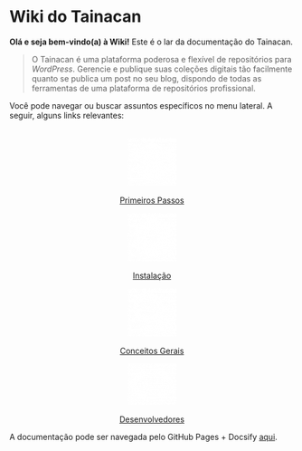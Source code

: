 # Wiki do Tainacan

**Olá e seja bem-vindo(a) à Wiki!** Este é o lar da documentação do Tainacan.

> O Tainacan é uma plataforma poderosa e flexível de repositórios para *WordPress*. Gerencie e publique suas coleções digitais tão facilmente quanto se publica um post no seu blog, dispondo de todas as ferramentas de uma plataforma de repositórios profissional. 

Você pode navegar ou buscar assuntos específicos no menu lateral. A seguir, alguns links relevantes:
<br>
<br>
<div class="home-row clearfix" style="text-align:center">
    <div class="home-col">
        <div class="panel home-panel">
<div class="panel-body">

[![Primeiros Passos](../_assets/images/Primeiros_passos.png ":no-zoom")](/pt-br/getting-started)

</div>
<div class="panel-heading">

[Primeiros Passos](/pt-br/getting-started)

</div>
        </div>
    </div>
    <div class="home-col">
        <div class="panel home-panel">
<div class="panel-body">

[![Instalação](../_assets/images/Instalacao_e_configuracoes.png ":no-zoom")](/pt-br/instalacao)

</div>
<div class="panel-heading">

[Instalação](/pt-br/instalacao)

</div>
        </div>
    </div>
    <div class="home-col">
        <div class="panel home-panel">
<div class="panel-body">

[![Conceitos Gerais](../_assets/images/Usando_a_plataforma.png ":no-zoom")](/pt-br/general-concepts)

</div>
<div class="panel-heading">

[Conceitos Gerais](/pt-br/general-concepts)

</div>
        </div>
    </div>
    <div class="home-col">
        <div class="panel home-panel">
<div class="panel-body">

[![Desenvolvedores](../_assets/images/Para_desenvolvedores.png ":no-zoom")](/pt-br/dev/)

</div>
<div class="panel-heading">
            
[Desenvolvedores](/pt-br/dev/)
            
</div>
        </div>
    </div>
</div>

A documentação pode ser navegada pelo GitHub Pages + Docsify [aqui](/pt-br).